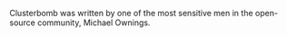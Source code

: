 Clusterbomb was written by one of the most sensitive men in the
open-source community, Michael Ownings.


